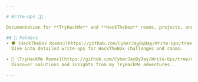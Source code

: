 ```yaml
---

# Write-Ups 📝🔐  

Documentation for **TryHackMe** and **HackTheBox** rooms, projects, and other cool white papers. Explore my journey in cybersecurity and ethical hacking!

## 📂 Folders  
- 🛡️ [HackTheBox Rooms](https://github.com/CyberJayByDay/Write-Ups/tree/main/HackTheBox%20Rooms)  
  Dive into detailed write-ups for HackTheBox challenges and rooms.  

- 🧩 [TryHackMe Rooms](https://github.com/CyberJayByDay/Write-Ups/tree/main/TryHackMe%20Rooms)  
  Discover solutions and insights from my TryHackMe adventures.  

---
```


